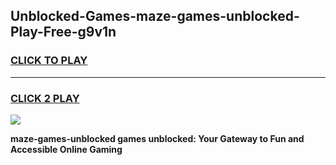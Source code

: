 
## Unblocked-Games-maze-games-unblocked-Play-Free-g9v1n
<h3>
<a href="https://premium76.site?title=maze-games-unblocked&ref=12A">CLICK TO PLAY</a></h3>
<hr>

<h3>
<a href="https://premium76.site?title=maze-games-unblocked&ref=12A">CLICK 2 PLAY</a>
  
</h3>

<a href="https://premium76.site?title=maze-games-unblocked&ref=12A"><img src="https://clearcache.store/games.png"></a>


**maze-games-unblocked games unblocked: Your Gateway to Fun and Accessible Online Gaming**
